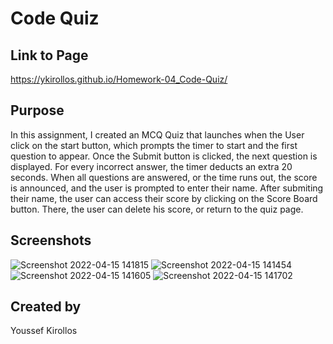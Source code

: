 # Code Quiz

## Link to Page
https://ykirollos.github.io/Homework-04_Code-Quiz/

## Purpose

In this assignment, I created an MCQ Quiz that launches when the User click on the start button, which prompts the timer to start and the first question to appear.
Once the Submit button is clicked, the next question is displayed. For every incorrect answer, the timer deducts an extra 20 seconds.
When all questions are answered, or the time runs out, the score is announced, and the user is prompted to enter their name.
After submiting their name, the user can access their score by clicking on the Score Board button. There, the user can delete his score, or return to the quiz page.


## Screenshots

![Screenshot 2022-04-15 141815](https://user-images.githubusercontent.com/95987781/163631242-176939ac-f24b-453d-ae08-b2828797f67f.jpg)
![Screenshot 2022-04-15 141454](https://user-images.githubusercontent.com/95987781/163631262-89b73b9f-81dc-4a36-ba15-80da3c731b85.jpg)
![Screenshot 2022-04-15 141605](https://user-images.githubusercontent.com/95987781/163631268-af254d38-5d2f-4ff0-a90c-ed7193fed434.jpg)
![Screenshot 2022-04-15 141702](https://user-images.githubusercontent.com/95987781/163631275-c68b77f2-a67e-4994-bca7-aca62225f8c7.jpg)


## Created by
Youssef Kirollos

